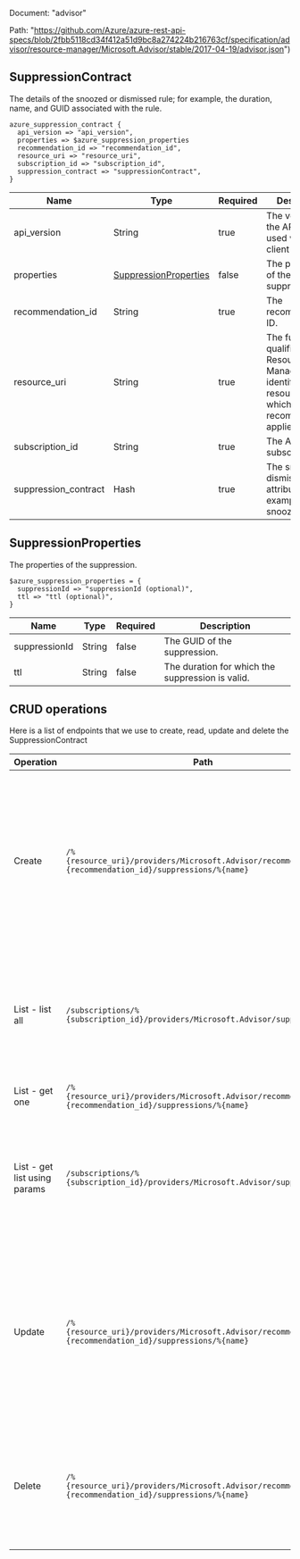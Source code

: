 Document: "advisor"


Path: "https://github.com/Azure/azure-rest-api-specs/blob/2fbb5118cd34f412a51d9bc8a274224b216763cf/specification/advisor/resource-manager/Microsoft.Advisor/stable/2017-04-19/advisor.json")

## SuppressionContract

The details of the snoozed or dismissed rule; for example, the duration, name, and GUID associated with the rule.

```puppet
azure_suppression_contract {
  api_version => "api_version",
  properties => $azure_suppression_properties
  recommendation_id => "recommendation_id",
  resource_uri => "resource_uri",
  subscription_id => "subscription_id",
  suppression_contract => "suppressionContract",
}
```

| Name        | Type           | Required       | Description       |
| ------------- | ------------- | ------------- | ------------- |
|api_version | String | true | The version of the API to be used with the client request. |
|properties | [SuppressionProperties](#suppressionproperties) | false | The properties of the suppression. |
|recommendation_id | String | true | The recommendation ID. |
|resource_uri | String | true | The fully qualified Azure Resource Manager identifier of the resource to which the recommendation applies. |
|subscription_id | String | true | The Azure subscription ID. |
|suppression_contract | Hash | true | The snoozed or dismissed attribute; for example, the snooze duration. |
        
## SuppressionProperties

The properties of the suppression.

```puppet
$azure_suppression_properties = {
  suppressionId => "suppressionId (optional)",
  ttl => "ttl (optional)",
}
```

| Name        | Type           | Required       | Description       |
| ------------- | ------------- | ------------- | ------------- |
|suppressionId | String | false | The GUID of the suppression. |
|ttl | String | false | The duration for which the suppression is valid. |



## CRUD operations

Here is a list of endpoints that we use to create, read, update and delete the SuppressionContract

| Operation | Path | Verb | Description | OperationID |
| ------------- | ------------- | ------------- | ------------- | ------------- |
|Create|`/%{resource_uri}/providers/Microsoft.Advisor/recommendations/%{recommendation_id}/suppressions/%{name}`|Put|Enables the snoozed or dismissed attribute of a recommendation. The snoozed or dismissed attribute is referred to as a suppression. Use this API to create or update the snoozed or dismissed status of a recommendation.|Suppressions_Create|
|List - list all|`/subscriptions/%{subscription_id}/providers/Microsoft.Advisor/suppressions`|Get|Retrieves the list of snoozed or dismissed suppressions for a subscription. The snoozed or dismissed attribute of a recommendation is referred to as a suppression.|Suppressions_List|
|List - get one|`/%{resource_uri}/providers/Microsoft.Advisor/recommendations/%{recommendation_id}/suppressions/%{name}`|Get|Obtains the details of a suppression.|Suppressions_Get|
|List - get list using params|`/subscriptions/%{subscription_id}/providers/Microsoft.Advisor/suppressions`|Get|Retrieves the list of snoozed or dismissed suppressions for a subscription. The snoozed or dismissed attribute of a recommendation is referred to as a suppression.|Suppressions_List|
|Update|`/%{resource_uri}/providers/Microsoft.Advisor/recommendations/%{recommendation_id}/suppressions/%{name}`|Put|Enables the snoozed or dismissed attribute of a recommendation. The snoozed or dismissed attribute is referred to as a suppression. Use this API to create or update the snoozed or dismissed status of a recommendation.|Suppressions_Create|
|Delete|`/%{resource_uri}/providers/Microsoft.Advisor/recommendations/%{recommendation_id}/suppressions/%{name}`|Delete|Enables the activation of a snoozed or dismissed recommendation. The snoozed or dismissed attribute of a recommendation is referred to as a suppression.|Suppressions_Delete|

